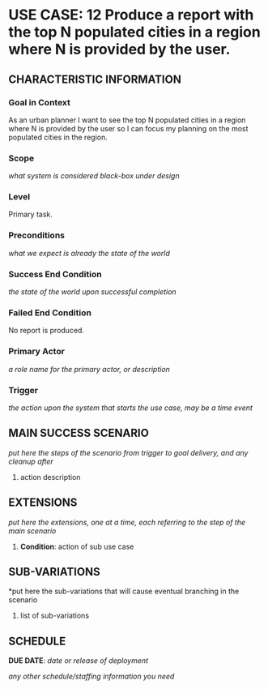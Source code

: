 # USE CASE: 12 Produce a report with the top N populated cities in a region where N is provided by the user.
## CHARACTERISTIC INFORMATION

### Goal in Context

As an urban planner I want to see the top N populated cities in a region where N is provided by the user so I can focus my planning on the most populated cities in the region.

### Scope

*what system is considered black-box under design*

### Level

Primary task.

### Preconditions

*what we expect is already the state of the world*

### Success End Condition

*the state of the world upon successful completion*

### Failed End Condition

No report is produced.

### Primary Actor

*a role name for the primary actor, or description*

### Trigger

*the action upon the system that starts the use case, may be a time event*

## MAIN SUCCESS SCENARIO

*put here the steps of the scenario from trigger to goal delivery, and any cleanup after*

1. action description

## EXTENSIONS

*put here the extensions, one at a time, each referring to the step of the main scenario*

1. **Condition**: action of sub use case

## SUB-VARIATIONS

*put here the sub-variations that will cause eventual branching in the scenario

1. list of sub-variations

## SCHEDULE

**DUE DATE**: *date or release of deployment*

*any other schedule/staffing information you need*